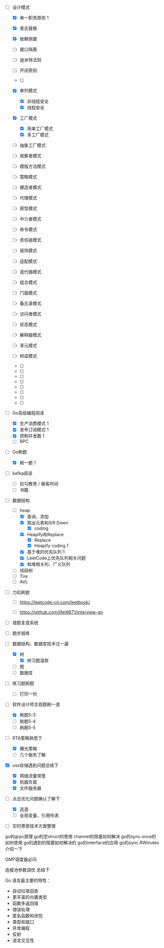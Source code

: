 - [ ] 设计模式

  - [x] 单一职责原则 1
  - [x] 里氏替换 
  - [x] 依赖倒置
  - [ ] 接口隔离
  - [ ] 迪米特法则
  - [ ] 开闭原则 
  - [ ] 
  - [x] 单列模式
    - [x] 非线程安全
    - [x] 线程安全
  - [x] 工厂模式
    - [x] 简单工厂模式
    - [x] 多工厂模式
  - [ ] 抽象工厂模式
  - [ ] 观察者模式
  - [ ] 模版方法模式
  - [ ] 策略模式
  - [ ] 建造者模式
  - [ ] 代理模式
  - [ ] 原型模式
  - [ ] 中介者模式
  - [ ] 命令模式
  - [ ] 责任链模式
  - [ ] 装饰模式
  - [ ] 适配模式 
  - [ ] 迭代器模式
  - [ ]  组合模式
  - [ ]  门面模式 
  - [ ] 备忘录模式 
  - [ ] 访问者模式 
  - [ ] 状态模式 
  - [ ] 解释器模式 
  - [ ] 享元模式
  - [ ]  桥梁模式
  - [ ] 

  - [ ] 

  - [ ] 
  - [ ] 
  - [ ] 

  - [ ] 
  - [ ] 
  - [ ] 

- [ ] Go高级编程阅读  
  - [x] 生产消费模式 1
  - [x] 发布订阅模式 1
  - [x] 控制并发数 1
  - [ ] RPC
  
- [ ] Go刷题
  
  - [x] 刷一题 1
  
- [ ] kafka阅读
  - [ ] 拉勾教育 / 极客时间
  - [ ] 书籍
  
- [ ] 数据结构
  - [ ] heap
    - [x] 查询、添加
    - [x] 取出元素和Sift Down   
      - [x] coding
    - [x] Heapify和Replace
      - [x] Replace
      - [x] Heapify coding 1
    - [x] 基于堆的优先队列 1
    - [x] LeetCode上优先队列相关问题
    - [x] 和堆相关的、广义队列
  - [ ] 线段树
  - [ ] Tire
  - [ ] AVL
  
- [ ] 力扣刷题
  - [ ] https://leetcode-cn.com/leetbook/
  - [ ] https://github.com/lifei6671/interview-go



- [ ] 错题复盘系统
- [ ] 跑步锻炼
- [ ] 数据结构、数据库技术过一遍 
  - [x] 树
    - [x] 树习题温故
  - [ ] 图
  - [ ] 数据库
- [ ] 练习题刷题
  - [ ] 打印一份
- [ ] 软件设计师主观题刷一道
  - [x] 刷题5-3
  - [ ] 刷题5-4
  - [ ] 刷题5-5
- [ ] RTA策略熟悉下
  - [x] 曝光策略
  - [ ] 几个服务了解
- [x] oss存储遇到问题总结下
  - [x] 网络流量带宽
  - [x] 机器负载
  - [x] 文件服务器
- [ ] 点击优化问题确认了解下
  - [x] 逃逸
  - [ ] 全局变量，引用传递
- [ ] 实时票房技术方案整理



go的grpc原理
go的空struct的使用
channel的阻塞如何解决
go的sync.once的如何使用
go的遇到的阻塞如何解决的
go的interface的应用
go的sync.RWmutex介绍一下

GMP调度器必问

连接池参数调优 总结下

Go 语言最主要的特性：

- 自动垃圾回收
- 更丰富的内置类型
- 函数多返回值
- 错误处理
- 匿名函数和闭包
- 类型和接口
- 并发编程
- 反射
- 语言交互性